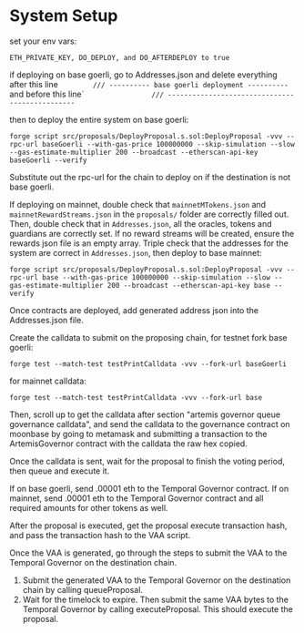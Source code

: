 # System Setup

set your env vars:

`ETH_PRIVATE_KEY, DO_DEPLOY, and DO_AFTERDEPLOY to true`

if deploying on base goerli, go to Addresses.json and delete everything after this line
```        /// ---------- base goerli deployment ----------```
and before this line`
```                /// -----------------------------------------------```

then to deploy the entire system on base goerli:

```forge script src/proposals/DeployProposal.s.sol:DeployProposal -vvv --rpc-url baseGoerli --with-gas-price 100000000 --skip-simulation --slow --gas-estimate-multiplier 200 --broadcast --etherscan-api-key baseGoerli --verify```

Substitute out the rpc-url for the chain to deploy on if the destination is not base goerli.

If deploying on mainnet, double check that `mainnetMTokens.json` and `mainnetRewardStreams.json` in the `proposals/` folder are correctly filled out. Then, double check that in `Addresses.json`, all the oracles, tokens and guardians are correctly set. If no reward streams will be created, ensure the rewards json file is an empty array. Triple check that the addresses for the system are correct in `Addresses.json`, then deploy to base mainnet:

```forge script src/proposals/DeployProposal.s.sol:DeployProposal -vvv --rpc-url base --with-gas-price 100000000 --skip-simulation --slow --gas-estimate-multiplier 200 --broadcast --etherscan-api-key base --verify```

Once contracts are deployed, add generated address json into the Addresses.json file.

Create the calldata to submit on the proposing chain, for testnet fork base goerli:

```forge test --match-test testPrintCalldata -vvv --fork-url baseGoerli```

for mainnet calldata:

```forge test --match-test testPrintCalldata -vvv --fork-url base```

Then, scroll up to get the calldata after section "artemis governor queue governance calldata", and send the calldata to the governance contract on moonbase by going to metamask and submitting a transaction to the ArtemisGovernor contract with the calldata the raw hex copied.

Once the calldata is sent, wait for the proposal to finish the voting period, then queue and execute it.

If on base goerli, send .00001 eth to the Temporal Governor contract. If on mainnet, send .00001 eth to the Temporal Governor contract and all required amounts for other tokens as well.

After the proposal is executed, get the proposal execute transaction hash, and pass the transaction hash to the VAA script.

Once the VAA is generated, go through the steps to submit the VAA to the Temporal Governor on the destination chain.

1. Submit the generated VAA to the Temporal Governor on the destination chain by calling queueProposal.
2. Wait for the timelock to expire. Then submit the same VAA bytes to the Temporal Governor by calling executeProposal. This should execute the proposal.
